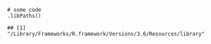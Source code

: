     # some code
    .libPaths()

    ## [1] "/Library/Frameworks/R.framework/Versions/3.6/Resources/library"
